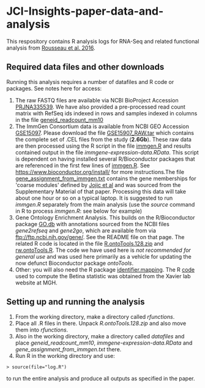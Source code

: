 # JCI-Insights-paper-data-and-analysis

This respository contains R analysis logs for RNA-Seq and related functional analysis from [Rousseau et al. 2016](https://insight.jci.org/articles/view/88178).

## Required data files and other downloads
Running this analysis requires a number of datafiles and R code or packages. See notes here for access:
1. The raw FASTQ files are available via NCBI BioProject Accession [PRJNA335539](https://www.ncbi.nlm.nih.gov/bioproject/PRJNA335539). We have also provided a pre-processed read count matrix with RefSeq ids indexed in rows and samples indexed in columns in the file [geneid_readcount_mm10](https://github.com/rbhwilliams/JCI-Insights-paper-data-and-analysis/blob/master/geneid_readcount_mm10) 
2. The ImmGen Consortium data is available from NCBI GEO Accession [GSE15097](https://www.ncbi.nlm.nih.gov/geo/query/acc.cgi?acc=GSE15907). Please download the file [GSE15907_RAW.tar](https://www.ncbi.nlm.nih.gov/geo/download/?acc=GSE15907&format=file) which contains the complete set of .CEL files from the study (**2.6Gb**). These raw data are then processed using the R script in the file [immgen.R](https://github.com/rbhwilliams/JCI-Insights-paper-data-and-analysis/blob/master/immgen.R) and results contained output in the file *immgene-expression-data.RData*. This script is dependent on having installed several R/Bioconductor packages that are referenced in the first few lines of [immgen.R](https://github.com/rbhwilliams/JCI-Insights-paper-data-and-analysis/blob/master/immgen.R). See https://www.bioconductor.org/install/ for more instructions.The file [gene_assignment_from_immgen.txt](https://github.com/rbhwilliams/JCI-Insights-paper-data-and-analysis/blob/master/gene_assignment_from_immgen.txt) contains the gene memberships for 'coarse modules' defined by [Jojic et al](http://www.nature.com/ni/journal/v14/n6/full/ni.2587.html) and was sourced from the Supplementary Material of that paper. Processing this data will take about one hour or so on a typical laptop. It is suggested to run *immgen.R* separately from the main analysis (use the *source* command in R to process *immgen.R*: see below for example) 
3. Gene Ontology Enrichment Analysis. This builds on the R/Bioconductor package [GO.db](http://bioconductor.org/packages/release/data/annotation/html/GO.db.html) with annotations sourced from the NCBI files *gene2refseq* and *gene2go*, which are available from via ftp://ftp.ncbi.nih.gov/gene/. See the README file on that page. The related R code is located in the file [R.ontoTools.128.zip](https://github.com/rbhwilliams/JCI-Insights-paper-data-and-analysis/blob/master/R.ontoTools.128.zip) and [rw.ontoTools.R](https://github.com/rbhwilliams/JCI-Insights-paper-data-and-analysis/blob/master/rw.ontoTools.R). The code we have used here is *not recommended for general use* and was used here primarily as a vehicle for updating the now defunct Bioconductor package *ontoTools*.
4. Other: you will also need the R package [identifier.mapping](https://github.com/rbhwilliams/identifier.mapping). The R [code](http://xavierlab2.mgh.harvard.edu/EnrichmentProfiler/EnrichmentProfilerDownload/EnrichmentScore.R) used to compute the Betina statistic was obtained from the Xavier lab website at MGH.  

## Setting up and running the analysis
1. From the working directory, make a directory called *rfunctions*.
2. Place all .R files in there. Unpack *R.ontoTools.128.zip* and also move them into *rfunctions*.
3. Also in the working directory, make a directory called *datafiles* and place *geneid_readcount_mm10*, *immgene-expression-data.RData* and *gene_assignment_from_immgen.txt* there.
4. Run R in the working directory and use:
```
> source(file="log.R")
```
to run the entire analysis and produce all outputs as specified in the paper.
